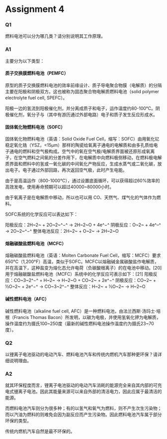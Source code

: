 # Assignment 4

### Q1

燃料电池可以分为哪几类？请分别说明其工作原理。

### A1

主要分为以下类型：

#### 质子交换膜燃料电池（PEMFC）

原型的质子交换膜燃料电池的效率前缘设计、质子导电聚合物膜（电解质）的分隔主要在阳极和阴极双方。这也被称为固态聚合物电解质燃料电池（solid polymer electrolyte fuel cell, SPEFC）。

阳极一边的氢流到阳极催化剂，并分离成质子和电子，运作温度约80-100℃。阴极催化剂，氧分子与（其中有游历通过外部电路）电子和质子发生反应形成水。

#### 固体氧化物燃料电池（SOFC）

固体氧化物燃料电池（英语：Solid Oxide Fuel Cell，缩写：SOFC）由用氧化钇稳定氧化锆（YSZ，<15μm）那样的陶瓷给氧离子通电的电解质和由多孔质给电子通电的燃料和空气极构成。空气中的氧在空气极/电解质界面被还原形成氧离子，在空气燃料之间氧的分差作用下，在电解质中向燃料极侧移动，在燃料极电解质界面和燃料中的氢或一氧化碳的中间氧化产物反应，生成水蒸气或二氧化碳，放出电子。电子通过外部回路，再次返回空气极，此时产生电能。

由于是高温运作（800-1000℃），通过设置底面循环，可以获得超过60%效率的高效发电，使用寿命预期可以超过40000~80000小时。

由于氧离子是在电解质中移动，所以也可以用 CO、天然气、煤气化的气体作为燃料。

SOFC系统的化学反应可以表达如下：

阳极反应：2H~2~ + 2O~2~^−^ → 2H~2~O + 4e^−^
阴极反应：O~2~ + 4e^–^ → 2O~2~^−^
整体电池反应：2H~2~ + O~2~ → 2H~2~O

#### 熔融碳酸盐燃料电池（MCFC）

熔融碳酸盐燃料电池（英语：Molten Carbonate Fuel Cell，缩写：MCFC）要求650°C（1,200°F）高温，类似于SOFC。MCFC以熔融碱金属碳酸盐作电解质，并在高温下，这种盐变为熔化态允许电荷（负碳酸根离子）的在电池中移动。[20]
用于熔融碳酸盐燃料电池（MCFC）系统中的化学反应可表示如下：[21]
阳极反应：CO~3~2^−^ + H~2~ → H~2~O + CO~2~ + 2e^−^
阴极反应：CO~2~ + ½O~2~ + 2e^−^ → CO~3~2^−^
整体反应：H~2~ + ½O~2~ → H~2~O

#### 碱性燃料电池（AFC）

碱性燃料电池（alkaline fuel cell, AFC）是一种燃料电池，由法兰西斯·汤玛士·培根（Francis Thomas Bacon）所发明，以碳为电极，并使用氢氧化钾为电解质，操作温度约为摄氏100\~250度（最新的碱性燃料电池操作温度约为摄氏23\~70度）。

### Q2

以锂离子电池驱动的电动汽车、燃料电池汽车和传统内燃机汽车那种更环保？请详细说明理由。

### A2

就其环保程度而言，锂离子电池驱动的电动汽车消耗的能源完全来自其内部的可充电式锂离子电池。因此其能量来源可以来自外部的清洁电力，因此应属于最清洁的能源。

而燃料电池汽车则分为很多种；有的以氢气和氧气为燃料，则不产生次生污染物；而以汽油为燃料的则难免会因为副反应而产生污染物。因此燃料电池汽车属于部分环保的类型。

传统内燃机汽车自然是最不环保的。